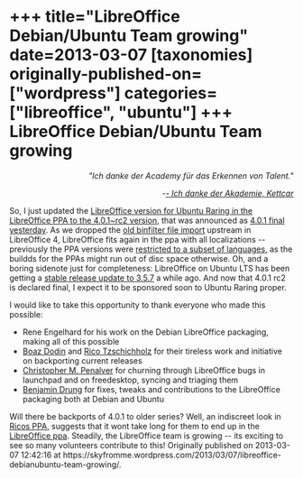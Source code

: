 +++
title="LibreOffice Debian/Ubuntu Team growing"
date=2013-03-07
[taxonomies]
originally-published-on=["wordpress"]
categories=["libreoffice", "ubuntu"]
+++
LibreOffice Debian/Ubuntu Team growing
======================================

<p style="text-align:right;"><em>"Ich danke der Academy für das Erkennen von Talent."</em></p>
<p style="text-align:right;"><em>-<a href="http://www.youtube.com/watch?v=jwvBd7MX-Ng">- Ich danke der Akademie, Kettcar</a></em></p>
So, I just updated the <a href="https://launchpad.net/~libreoffice/+archive/ppa?field.series_filter=raring">LibreOffice version for Ubuntu Raring in the LibreOffice PPA to the 4.0.1~rc2 version</a>, that was announced as <a href="http://blog.documentfoundation.org/2013/03/06/the-document-foundation-announces-libreoffice-4-0-1/">4.0.1 final yesterday</a>. As we dropped the <a href="https://launchpad.net/ubuntu/quantal/+package/libreoffice-filter-binfilter">old binfilter file import</a> upstream in LibreOffice 4, LibreOffice fits again in the ppa with all localizations -- previously the PPA versions were <a href="http://anonscm.debian.org/gitweb/?p=pkg-openoffice/libreoffice.git;a=commitdiff;h=461cc1bb329e6231dd3199fdeae7e08c61d72d2d;hp=d8e4793a1e7e6cf7eca25fb0598c0d0d2c6db985">restricted to a subset of languages</a>, as the buildds for the PPAs might run out of disc space otherwise. Oh, and a boring sidenote just for completeness: LibreOffice on Ubuntu LTS has been getting a <a href="https://launchpad.net/ubuntu/+source/libreoffice/1:3.5.7-0ubuntu4">stable release update to 3.5.7</a> a while ago. And now that 4.0.1 rc2 is declared final, I expect it to be sponsored soon to Ubuntu Raring proper.

I would like to take this opportunity to thank everyone who made this possible:
<ul>
	<li>Rene Engelhard for his work on the Debian LibreOffice packaging, making all of this possible</li>
	<li><a href="https://launchpad.net/~bdcomp">Boaz Dodin</a> and <a href="https://launchpad.net/~ricotz">Rico Tzschichholz</a> for their tireless work and initiative on backporting current releases</li>
	<li><a href="https://launchpad.net/~penalvch">Christopher M. Penalver</a> for churning through LibreOffice bugs in launchpad and on freedesktop, syncing and triaging them</li>
	<li><a href="https://launchpad.net/~bdrung">Benjamin Drung</a> for fixes, tweaks and contributions to the LibreOffice packaging both at Debian and Ubuntu</li>
</ul>
Will there be backports of 4.0.1 to older series? Well, an indiscreet look in <a href="https://launchpad.net/~ricotz/+archive/ppa/+builds?build_state=building">Ricos PPA</a>, suggests that it wont take long for them to end up in the <a href="https://launchpad.net/~libreoffice/+archive/ppa">LibreOffice ppa</a>. Steadily, the LibreOffice team is growing -- its exciting to see so many volunteers contribute to this!
Originally published on 2013-03-07 12:42:16 at https://skyfromme.wordpress.com/2013/03/07/libreoffice-debianubuntu-team-growing/.
